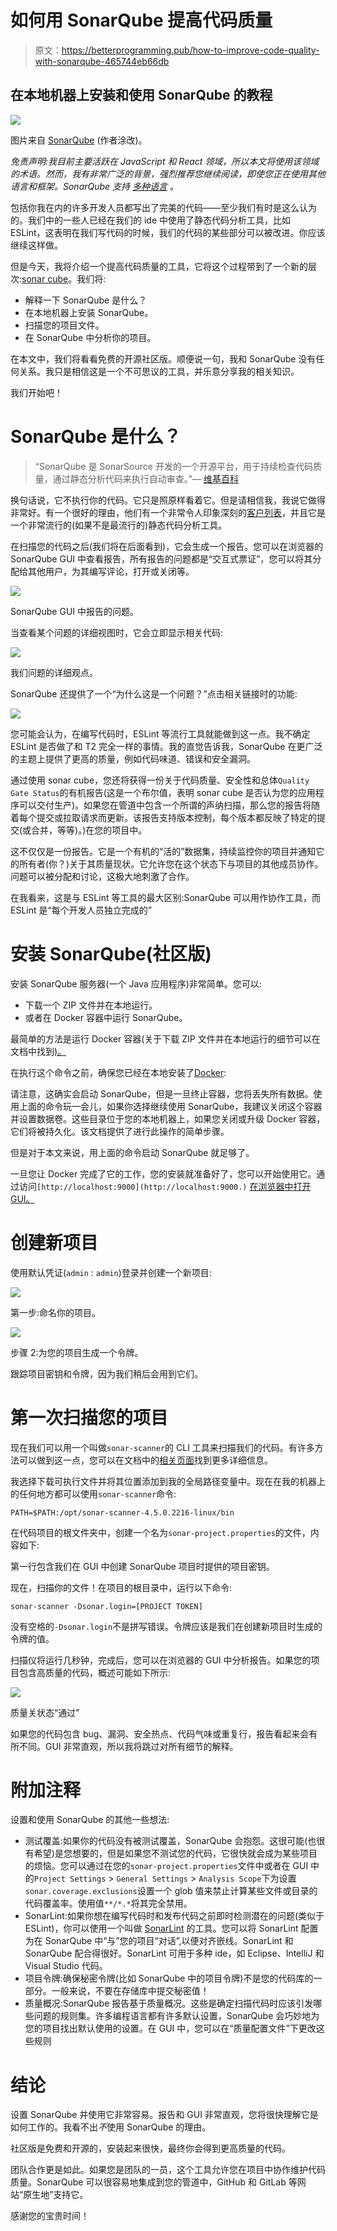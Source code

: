 # 如何用 SonarQube 提高代码质量

> 原文：<https://betterprogramming.pub/how-to-improve-code-quality-with-sonarqube-465744eb66db>

## 在本地机器上安装和使用 SonarQube 的教程

![](img/13f12c8fec1ef685a89bb7ab5c751019.png)

图片来自 [SonarQube](https://www.sonarqube.org/features/multi-languages/) (作者涂改)。

*免责声明:我目前主要活跃在 JavaScript 和 React 领域，所以本文将使用该领域的术语。然而，我有非常广泛的背景，强烈推荐您继续阅读，即使您正在使用其他语言和框架。SonarQube 支持* [*多种语言*](https://www.sonarqube.org/features/multi-languages/) *。*

包括你我在内的许多开发人员都写出了完美的代码——至少我们有时是这么认为的。我们中的一些人已经在我们的 ide 中使用了静态代码分析工具，比如 ESLint，这表明在我们写代码的时候，我们的代码的某些部分可以被改进。你应该继续这样做。

但是今天，我将介绍一个提高代码质量的工具，它将这个过程带到了一个新的层次:[sonar cube](https://www.sonarqube.org/)。我们将:

*   解释一下 SonarQube 是什么？
*   在本地机器上安装 SonarQube。
*   扫描您的项目文件。
*   在 SonarQube 中分析你的项目。

在本文中，我们将看看免费的开源社区版。顺便说一句，我和 SonarQube 没有任何关系。我只是相信这是一个不可思议的工具，并乐意分享我的相关知识。

我们开始吧！

# SonarQube 是什么？

> “SonarQube 是 SonarSource 开发的一个开源平台，用于持续检查代码质量，通过静态分析代码来执行自动审查。”— [维基百科](https://en.wikipedia.org/wiki/SonarQube)

换句话说，它不执行你的代码。它只是照原样看着它。但是请相信我，我说它做得非常好。有一个很好的理由，他们有一个非常令人印象深刻的[客户列表](https://www.sonarsource.com/customers/)，并且它是一个非常流行的(如果不是最流行的)静态代码分析工具。

在扫描您的代码之后(我们将在后面看到)，它会生成一个报告。您可以在浏览器的 SonarQube GUI 中查看报告，所有报告的问题都是“交互式票证”，您可以将其分配给其他用户，为其编写评论，打开或关闭等。

![](img/422a2f66f553dab13bd4940c27c34ea9.png)

SonarQube GUI 中报告的问题。

当查看某个问题的详细视图时，它会立即显示相关代码:

![](img/8da89f515fd658c0f2d15234941c522a.png)

我们问题的详细观点。

SonarQube 还提供了一个“为什么这是一个问题？”点击相关链接时的功能:

![](img/5a1160ae94c64aa937f03432ed228c94.png)

您可能会认为，在编写代码时，ESLint 等流行工具就能做到这一点。我不确定 ESLint 是否做了和 T2 完全一样的事情。我的直觉告诉我，SonarQube 在更广泛的主题上提供了更高的质量，例如代码味道、错误和安全漏洞。

通过使用 sonar cube，您还将获得一份关于代码质量、安全性和总体`Quality Gate Status`的有机报告(这是一个布尔值，表明 sonar cube 是否认为您的应用程序可以交付生产)。如果您在管道中包含一个所谓的声纳扫描，那么您的报告将随着每个提交或拉取请求而更新。该报告支持版本控制，每个版本都反映了特定的提交(或合并，等等)。)在您的项目中。

这不仅仅是一份报告。它是一个有机的“活的”数据集，持续监控你的项目并通知它的所有者(你？)关于其质量现状。它允许您在这个状态下与项目的其他成员协作。问题可以被分配和讨论，这极大地刺激了合作。

在我看来，这是与 ESLint 等工具的最大区别:SonarQube 可以用作协作工具，而 ESLint 是“每个开发人员独立完成的”

# 安装 SonarQube(社区版)

安装 SonarQube 服务器(一个 Java 应用程序)非常简单。您可以:

*   下载一个 ZIP 文件并在本地运行。
*   或者在 Docker 容器中运行 SonarQube。

最简单的方法是运行 Docker 容器(关于下载 ZIP 文件并在本地运行的细节可以在文档中找到[)。](https://docs.sonarqube.org/latest/setup/install-server/)

在执行这个命令之前，确保您已经在本地安装了[Docker](https://docs.docker.com/engine/install/):

请注意，这确实会启动 SonarQube，但是一旦终止容器，您将丢失所有数据。使用上面的命令玩一会儿，如果你选择继续使用 SonarQube，我建议关闭这个容器并设置数据卷。这些目录位于您的本地机器上，如果您关闭或升级 Docker 容器，它们将被持久化。该文档提供了进行此操作的简单步骤。

但是对于本文来说，用上面的命令启动 SonarQube 就足够了。

一旦您让 Docker 完成了它的工作，您的安装就准备好了，您可以开始使用它。通过访问`[http://localhost:9000](http://localhost:9000.)` [在浏览器中打开 GUI。](http://localhost:9000.)

# 创建新项目

使用默认凭证(`admin` : `admin`)登录并创建一个新项目:

![](img/c08bb11799ab1405d9e6d1bda36834e7.png)

第一步:命名你的项目。

![](img/c733c05e04bd2b4be93e18f205b7b421.png)

步骤 2:为您的项目生成一个令牌。

跟踪项目密钥和令牌，因为我们稍后会用到它们。

# 第一次扫描您的项目

现在我们可以用一个叫做`sonar-scanner`的 CLI 工具来扫描我们的代码。有许多方法可以做到这一点，您可以在文档中的[相关页面](https://docs.sonarqube.org/latest/analysis/scan/sonarscanner/)找到更多详细信息。

我选择下载可执行文件并将其位置添加到我的全局路径变量中。现在在我的机器上的任何地方都可以使用`sonar-scanner`命令:

```
PATH=$PATH:/opt/sonar-scanner-4.5.0.2216-linux/bin
```

在代码项目的根文件夹中，创建一个名为`sonar-project.properties`的文件，内容如下:

第一行包含我们在 GUI 中创建 SonarQube 项目时提供的项目密钥。

现在，扫描你的文件！在项目的根目录中，运行以下命令:

```
sonar-scanner -Dsonar.login=[PROJECT TOKEN]
```

没有空格的`-Dsonar.login`不是拼写错误。令牌应该是我们在创建新项目时生成的令牌的值。

扫描仪将运行几秒钟，完成后，您可以在浏览器的 GUI 中分析报告。如果您的项目包含高质量的代码，概述可能如下所示:

![](img/f4e357437532782ad9b5b66c379a6f0b.png)

质量关状态“通过”

如果您的代码包含 bug、漏洞、安全热点、代码气味或重复行，报告看起来会有所不同。GUI 非常直观，所以我将跳过对所有细节的解释。

# 附加注释

设置和使用 SonarQube 的其他一些想法:

*   测试覆盖:如果你的代码没有被测试覆盖，SonarQube 会抱怨。这很可能(也很有希望)是您想要的，但是如果您不测试您的代码，它很快就会成为某些项目的烦恼。您可以通过在您的`sonar-project.properties`文件中或者在 GUI 中的`Project Settings` > `General Settings` > `Analysis Scope`下为设置`sonar.coverage.exclusions`设置一个 glob 值来禁止计算某些文件或目录的代码覆盖率。使用值`**/*.*`将其完全禁用。
*   SonarLint:如果你想在编写代码时和发布代码之前即时检测潜在的问题(类似于 ESLint)，你可以使用一个叫做 [SonarLint](https://www.sonarlint.org/) 的工具。您可以将 SonarLint 配置为在 SonarQube 中“与”您的项目“对话”,以便对齐嵌线。SonarLint 和 SonarQube 配合得很好。SonarLint 可用于多种 ide，如 Eclipse、IntelliJ 和 Visual Studio 代码。
*   项目令牌:确保秘密令牌(比如 SonarQube 中的项目令牌)不是您的代码库的一部分。一般来说，不要在存储库中提交秘密值！
*   质量概况:SonarQube 报告基于质量概况。这些是确定扫描代码时应该引发哪些问题的规则集。许多编程语言都有许多默认设置，SonarQube 会巧妙地为您的项目找出默认使用的设置。在 GUI 中，您可以在“质量配置文件”下更改这些规则

# 结论

设置 SonarQube 并使用它非常容易。报告和 GUI 非常直观，您将很快理解它是如何工作的。我看不出*不*使用 SonarQube 的理由。

社区版是免费和开源的，安装起来很快，最终你会得到更高质量的代码。

团队合作更是如此。如果您是团队的一员，这个工具允许您在项目中协作维护代码质量。SonarQube 可以很容易地集成到您的管道中，GitHub 和 GitLab 等网站“原生地”支持它。

感谢您的宝贵时间！
